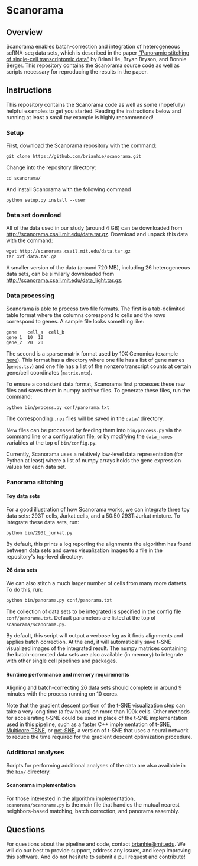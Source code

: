 # Scanorama

## Overview

Scanorama enables batch-correction and integration of heterogeneous scRNA-seq data sets, which is described in the paper ["Panoramic stitching of single-cell transcriptomic data"](https://www.biorxiv.org/content/early/2018/07/17/371179) by Brian Hie, Bryan Bryson, and Bonnie Berger. This repository contains the Scanorama source code as well as scripts necessary for reproducing the results in the paper.

## Instructions

This repository contains the Scanorama code as well as some (hopefully) helpful examples to get you started. Reading the instructions below and running at least a small toy example is highly recommended!

### Setup

First, download the Scanorama repository with the command:
```
git clone https://github.com/brianhie/scanorama.git
```

Change into the repository directory:
```
cd scanorama/
```

And install Scanorama with the following command
```
python setup.py install --user
```

### Data set download

All of the data used in our study (around 4 GB) can be downloaded from http://scanorama.csail.mit.edu/data.tar.gz. Download and unpack this data with the command:

```
wget http://scanorama.csail.mit.edu/data.tar.gz
tar xvf data.tar.gz
```

A smaller version of the data (around 720 MB), including 26 heterogeneous data sets, can be similarly downloaded from http://scanorama.csail.mit.edu/data_light.tar.gz.

### Data processing

Scanorama is able to process two file formats. The first is a tab-delimited table format where the columns correspond to cells and the rows correspond to genes. A sample file looks something like:
```
gene	cell_a	cell_b
gene_1	10	10
gene_2	20	20
```
The second is a sparse matrix format used by 10X Genomics (example [here](http://cf.10xgenomics.com/samples/cell-exp/1.1.0/293t/293t_filtered_gene_bc_matrices.tar.gz)). This format has a directory where one file has a list of gene names (`genes.tsv`) and one file has a list of the nonzero transcript counts at certain gene/cell coordinates (`matrix.mtx`).

To ensure a consistent data format, Scanorama first processes these raw files and saves them in numpy archive files. To generate these files, run the command:
```
python bin/process.py conf/panorama.txt
```
The corresponding `.npz` files will be saved in the `data/` directory.

New files can be processed by feeding them into `bin/process.py` via the command line or a configuration file, or by modifying the `data_names` variables at the top of `bin/config.py`.

Currently, Scanorama uses a relatively low-level data representation (for Python at least) where a list of numpy arrays holds the gene expression values for each data set.

### Panorama stitching

#### Toy data sets

For a good illustration of how Scanorama works, we can integrate three toy data sets: 293T cells, Jurkat cells, and a 50:50 293T:Jurkat mixture. To integrate these data sets, run:
```
python bin/293t_jurkat.py
```
By default, this prints a log reporting the alignments the algorithm has found between data sets and saves visualization images to a file in the repository's top-level directory.

#### 26 data sets

We can also stitch a much larger number of cells from many more datsets. To do this, run:
```
python bin/panorama.py conf/panorama.txt
```
The collection of data sets to be integrated is specified in the config file `conf/panorama.txt`. Default parameters are listed at the top of `scanorama/scanorama.py`.

By default, this script will output a verbose log as it finds alignments and applies batch correction. At the end, it will automatically save t-SNE visualized images of the integrated result. The numpy matrices containing the batch-corrected data sets are also available (in memory) to integrate with other single cell pipelines and packages.

#### Runtime performance and memory requirements

Aligning and batch-correcting 26 data sets should complete in around 9 minutes with the process running on 10 cores.

Note that the gradient descent portion of the t-SNE visualization step can take a very long time (a few hours) on more than 100k cells. Other methods for accelerating t-SNE could be used in place of the t-SNE implementation used in this pipeline, such as a faster C++ implementation of [t-SNE](https://github.com/lvdmaaten/bhtsne), [Multicore-TSNE](https://github.com/DmitryUlyanov/Multicore-TSNE), or [net-SNE](https://github.com/hhcho/netsne), a version of t-SNE that uses a neural network to reduce the time required for the gradient descent optimization procedure.

### Additional analyses

Scripts for performing additional analyses of the data are also available in the `bin/` directory.

#### Scanorama implementation

For those interested in the algorithm implementation, `scanorama/scanorama.py` is the main file that handles the mutual nearest neighbors-based matching, batch correction, and panorama assembly.

## Questions

For questions about the pipeline and code, contact brianhie@mit.edu. We will do our best to provide support, address any issues, and keep improving this software. And do not hesitate to submit a pull request and contribute!